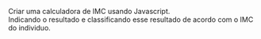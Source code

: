 Criar uma calculadora de IMC usando Javascript.  
Indicando o resultado e classificando esse resultado de acordo com o IMC do individuo.  
